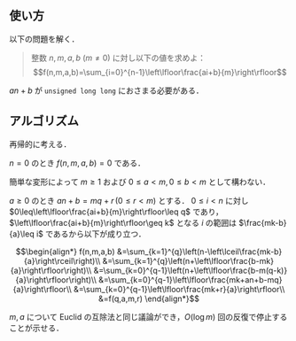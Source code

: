 ## 使い方

以下の問題を解く．

> 整数 $n,m,a,b\ (m\neq 0)$ に対し以下の値を求めよ：
> $$f(n,m,a,b)=\sum_{i=0}^{n-1}\left\lfloor\frac{ai+b}{m}\right\rfloor$$

$an+b$ が `unsigned long long` におさまる必要がある．

## アルゴリズム

再帰的に考える．

$n=0$ のとき $f(n,m,a,b)=0$ である．

簡単な変形によって $m\geq 1$ および $0\leq a\lt m, 0\leq b\lt m$ として構わない．

$a\geq 0$ のとき $an+b=mq+r\,(0\leq r\lt m)$ とする．
$0\leq i\lt n$ に対し $0\leq\left\lfloor\frac{ai+b}{m}\right\rfloor\leq q$ であり，$\left\lfloor\frac{ai+b}{m}\right\rfloor\geq k$ となる $i$ の範囲は $\frac{mk-b}{a}\leq i$ であるから以下が成り立つ．

$$\begin{align*}
f(n,m,a,b)
&=\sum_{k=1}^{q}\left(n-\left\lceil\frac{mk-b}{a}\right\rceil\right)\\
&=\sum_{k=1}^{q}\left(n+\left\lfloor\frac{b-mk}{a}\right\rfloor\right)\\
&=\sum_{k=0}^{q-1}\left(n+\left\lfloor\frac{b-m(q-k)}{a}\right\rfloor\right)\\
&=\sum_{k=0}^{q-1}\left\lfloor\frac{mk+an+b-mq}{a}\right\rfloor\\
&=\sum_{k=0}^{q-1}\left\lfloor\frac{mk+r}{a}\right\rfloor\\
&=f(q,a,m,r)
\end{align*}$$

$m,a$ について Euclid の互除法と同じ議論ができ，$O(\log m)$ 回の反復で停止することが示せる．